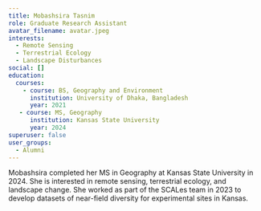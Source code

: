```yaml
---
title: Mobashsira Tasnim
role: Graduate Research Assistant
avatar_filename: avatar.jpeg
interests:
  - Remote Sensing
  - Terrestrial Ecology
  - Landscape Disturbances
social: []
education:
  courses:
    - course: BS, Geography and Environment
      institution: University of Dhaka, Bangladesh
      year: 2021
   - course: MS, Geography
      institution: Kansas State University
      year: 2024
superuser: false
user_groups:
  - Alumni
---
```

Mobashsira completed her MS in Geography at Kansas State University in 2024. She is interested in remote sensing, terrestrial ecology, and landscape change. She worked as part of the SCALes team in 2023 to develop datasets of near-field diversity for experimental sites in Kansas.
